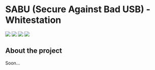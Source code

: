 # SABU (Secure Against Bad USB) - Whitestation
<a target="_blank" href="https://github.com/SABU-BSI/SABU"><img src="https://img.shields.io/github/watchers/SABU-BSI/SABU" /></a> <a target="_blank" href="https://github.com/SABU-BSI/SABU"><img src="https://img.shields.io/github/last-commit/SABU-BSI/SABU" /></a> <a target="_blank" href="https://github.com/SABU-BSI/SABU"><img src="https://img.shields.io/github/directory-file-count/SABU-BSI/SABU" /></a> <a target="_blank" href="https://github.com/SABU-BSI/SABU"><img src="https://img.shields.io/github/repo-size/SABU-BSI/SABU" /></a>

## About the project
Soon...
